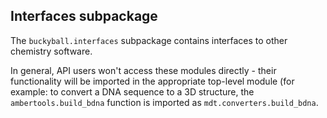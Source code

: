 ## Interfaces subpackage

The `buckyball.interfaces` subpackage contains interfaces to other chemistry software.

In general, API users won't access these modules directly - their functionality will be imported in the appropriate top-level module (for example: to convert a DNA sequence to a 3D structure, the `ambertools.build_bdna` function is imported as `mdt.converters.build_bdna`.

